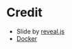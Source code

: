# Credit
* Slide by [reveal.js](https://github.com/hakimel/reveal.js)
* [Docker](http://docker.io/)
